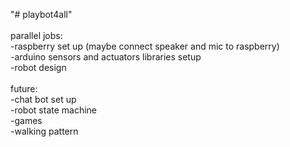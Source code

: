 "# playbot4all" <br/>
<br/>
parallel jobs:<br/>
-raspberry set up (maybe connect speaker and mic to raspberry)<br/>
-arduino sensors and actuators libraries setup<br/>
-robot design<br/>
<br/>
future:<br/>
-chat bot set up<br/>
-robot state machine<br/>
-games<br/>
-walking pattern<br/>
